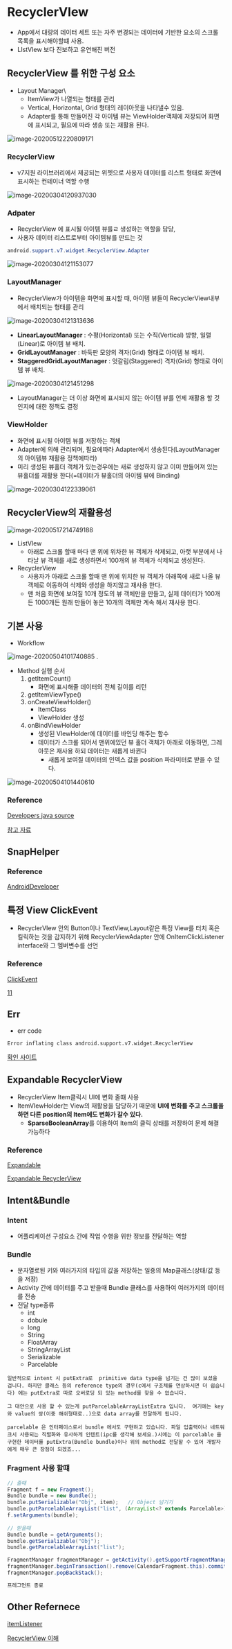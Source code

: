 # RecyclerVIew

* App에서 대량의 데이터 세트 또는 자주 변경되는 데이터에 기반한 요소의 스크롤 목록을 표시해야할떄 사용.
* LIstVIew 보다 진보하고 유연해진 버전 

## RecyclerView 를 위한 구성 요소

* Layout Manager\
  * ItemView가 나열되는 형태를 관리
  * Vertical, Horizontal, Grid 형태의 레이아웃을 나타낼수 있음.
  * Adapter를 통해 만들어진 각 아이템 뷰는 ViewHolder객체에 저장되어 화면에 표시되고, 필요에 따라 생송 또는 재활용 된다.

![image-20200512220809171](RecyclerVIew.assets/image-20200512220809171.png)

### RecyclerView

* v7지원 라이브러리에서 제공되는 위젯으로 사용자 데이터를 리스트 형태로 화면에 표시하는 컨테이너 역할 수행

![image-20200304120937030](RecyclerVIew.assets/image-20200304120937030.png)

### Adpater

* RecyclerView 에 표시될 아이템 뷰를ㄹ 생성하는 역할을 담당,
* 사용자 데이터 리스트로부터 아이템뷰를 만드는 것

```java
android.support.v7.widget.RecyclerView.Adapter
```

![image-20200304121153077](RecyclerVIew.assets/image-20200304121153077.png)

### LayoutManager

* RecyclerView가 아이템을 화면에 표시할 때, 아이템 뷰들이 RecyclerView내부에서 배치되는 형태를 관리

![image-20200304121313636](RecyclerVIew.assets/image-20200304121313636.png)

* **LinearLayoutManager** : 수평(Horizontal) 또는 수직(Vertical) 방향, 일렬(Linear)로 아이템 뷰 배치.
* **GridLayoutManager** : 바둑판 모양의 격자(Grid) 형태로 아이템 뷰 배치.
* **StaggeredGridLayoutManager** : 엇갈림(Staggered) 격자(Grid) 형태로 아이템 뷰 배치.

![image-20200304121451298](RecyclerVIew.assets/image-20200304121451298.png)

+ LayoutManager는 더 이상 화면에 표시되지 않는 아이템 뷰를 언제 재활용 할 것인지에 대한 정책도 결정

### ViewHolder

* 화면에 표시될 아이템 뷰를 저장하는 객체
* Adapter에 의해 관리되며, 필요에따라 Adapter에서 생송된다(LayoutManager의 아이템뷰 재활용 정책에따라)
* 미리 생성된 뷰홀더 객체가 있는경우에는 새로 생성하지 않고 이미 만들어져 있는 뷰홀더를 재활용 한다(=데이터가 뷰홀더의 아이템 뷰에 Binding)

![image-20200304122339061](RecyclerVIew.assets/image-20200304122339061.png)

## RecyclerView의 재활용성

![image-20200517214749188](RecyclerVIew.assets/image-20200517214749188.png) 

* ListVIew
  * 아래로 스크롤 할때 마다 맨 위에 위차한 뷰 객체가 삭제되고, 아랫 부분에서 나타날 뷰 객체를 새로 생성하면서 100개의 뷰 객체가 삭제되고 생성된다.
* RecyclerView
  * 사용자가 아래로 스크롤 할때 맨 위에 위치한 뷰 객체가 아래쪽에 새로 나올 뷰 객체로 이동하여 삭제와 생성을 하지않고 재사용 한다.
  * 맨 처음 화면에 보여질 10개 정도의 뷰 객체만을 만들고, 실제 데이터가 100개든 1000개든 원래 만들어 놓은 10개의 객체만 계속 해서 재사용 한다.

## 기본 사용

* Workflow

![image-20200504101740885](RecyclerVIew.assets/image-20200504101740885.png) .



* Method 실행 순서
  1. getItemCount()
     * 화면에 표시해줄 데이터의 전체 길이를 리턴
  2. getItemViewType()
  3. onCreateViewHolder()
     * ItemClass
     * VIewHolder 생성
  4. onBindViewHolder
     * 생성된 VIewHolder에 데이터를 바인딩 해주는 함수
     * 데이터가 스크롤 되어서 맨위에있던 뷰 홀더 객체가 아래로 이동하면, 그레아웃은 재사용 하되 데이터는 새롭게 바뀐다
       * 새롭게 보여질 데이터의 인덱스 값을 position 파라미터로 받을 수 있다.

![image-20200504101440610](RecyclerVIew.assets/image-20200504101440610.png) 

### Reference

[Developers java source](https://github.com/android/views-widgets-samples/tree/master/RecyclerView)

[참고 자료](https://dev-imaec.tistory.com/27)



## SnapHelper

### Reference

[AndroidDeveloper](https://developer.android.com/reference/android/support/v7/widget/SnapHelper)



## 특정 View ClickEvent

* RecyclerVIew 안의 Button이나 TextView,Layout같은 특정 View를 터치 혹은 킬릭하는 것을 감지하기 위해 RecyclerViewAdapter 안에 OnItemClickListener interface와 그 멤버변수를 선언

### Reference

[ClickEvent](http://superstress.com/4/12/14/)

[11](https://onlyformylittlefox.tistory.com/9)



## Err

* err code

```
Error inflating class android.support.v7.widget.RecyclerView
```

[확인 사이트](https://stackoverflow.com/questions/25477860/error-inflating-class-android-support-v7-widget-recyclerview)



## Expandable RecyclerView

* RecyclerView Item클릭시 UI에 변화 줄떄 사용
* ItemVIewHolder는 View의 재활용을 담당하기 때문에 **UI에 변화를 주고 스크롤을 하면 다른 position의 Item에도 변화가 갈수 있다.**
  * **SparseBooleanArray**를 이용하여 Item의 클릭 상태를 저장하여 문제 해결 가능하다

### Reference

[Expandable ](https://dev-imaec.tistory.com/30)

[ Expandable RecyclerView](https://lakue.tistory.com/15?category=853542)



## Intent&Bundle

### Intent

* 어플리케이션 구성요소 간에 작업 수행을 위한 정보를 전달하는 역할

### Bundle

* 문자열로된 키와 여러가지의 타입의 값을 저장하는 일죵의 Map클래스(상태/값 등을 저장)
* Activity 간에 데이터를 주고 받을때 Bundle 클래스를 사용하여 여러가지의 데이터를 전송
* 전달 type종류
  * int
  * dobule
  * long
  * String
  * FloatArray
  * StringArrayList
  * Serializable
  * Parcelable

```
일반적으로 intent 시 putExtra로  primitive data type을 넘기는 건 많이 보셨을 겁니다. 하지만 클래스 등의 reference type의 경우(c에서 구조체를 연상하시면 더 쉽습니다) 에는 putExtra로 따로 오버로딩 되 있는 method를 찾을 수 없습니다.

그 대안으로 사용 할 수 있는게 putParcelableArrayListExtra 입니다.  여기에는 key와 value의 쌍(이중 해쉬형태로..)으로 data array를 전달하게 됩니다.

parcelable 은 인터페이스로서 bundle 에서도 구현하고 있습니다. 파일 입출력이나 네트워크시 사용되는 직렬화와 유사하게 인텐트(ipc를 생각해 보세요.)시에는 이 parcelable 을 구현한 데이터를 putExtra(Bundle bundle)이나 위의 method로 전달할 수 있어 개발자에게 매우 큰 장점이 되겠죠...
```

### Fragment 사용 할떄 

```java
// 줄때
Fragment f = new Fragment();
Bundle bundle = new Bundle();
bundle.putSerializable("Obj", item);   // Object 넘기기
bundle.putParcelableArrayList("list", (ArrayList<? extends Parcelable>) list); // list 넘기기
f.setArguments(bundle);
 
// 받을때
Bundle bundle = getArguments();
bundle.getSerializable("Obj");
bundle.getParcelableArrayList("list");
```

```java
FragmentManager fragmentManager = getActivity().getSupportFragmentManager();
fragmentManager.beginTransaction().remove(CalendarFragment.this).commit();
fragmentManager.popBackStack();

프레그먼트 종료
```





## Other Refernece

[itemListener](https://onlyformylittlefox.tistory.com/9)

[RecyclerView 이해](https://wooooooak.github.io/android/2019/03/28/recycler_view/)